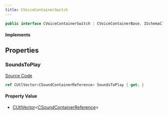 ```yaml
---
title: CVoiceContainerSwitch
---
```


```csharp
public interface CVoiceContainerSwitch : CVoiceContainerBase, ISchemaClass<CVoiceContainerBase>, ISchemaClass<CVoiceContainerSwitch>, ISchemaField, ISchemaClass, INativeHandle
```

#### Implements

## Properties

### SoundsToPlay

[Source Code](https://github.com/swiftly-solution/swiftlys2/blob/main/managed/src/SwiftlyS2.Generated/Schemas/Interfaces/CVoiceContainerSwitch.cs#L17)

```csharp
ref CUtlVector<CSoundContainerReference> SoundsToPlay { get; }
```

#### Property Value

- [CUtlVector](/docs/api/-1)<[CSoundContainerReference](/docs/api/shared/schemadefinitions/csoundcontainerreference)>

